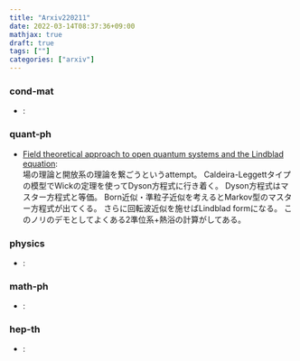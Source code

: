 ```yaml
---
title: "Arxiv220211"
date: 2022-03-14T08:37:36+09:00
mathjax: true
draft: true
tags: [""]
categories: ["arxiv"]
---
```

### cond-mat
- []():  


### quant-ph
- [Field theoretical approach to open quantum systems and the Lindblad equation](https://arxiv.org/abs/2202.05203):  
場の理論と開放系の理論を繋ごうというattempt。
Caldeira-Leggettタイプの模型でWickの定理を使ってDyson方程式に行き着く。
Dyson方程式はマスター方程式と等価。
Born近似・準粒子近似を考えるとMarkov型のマスター方程式が出てくる。
さらに回転波近似を施せばLindblad formになる。
このノリのデモとしてよくある2準位系+熱浴の計算がしてある。


### physics
- []():  


### math-ph
- []():  


### hep-th
- []():  
